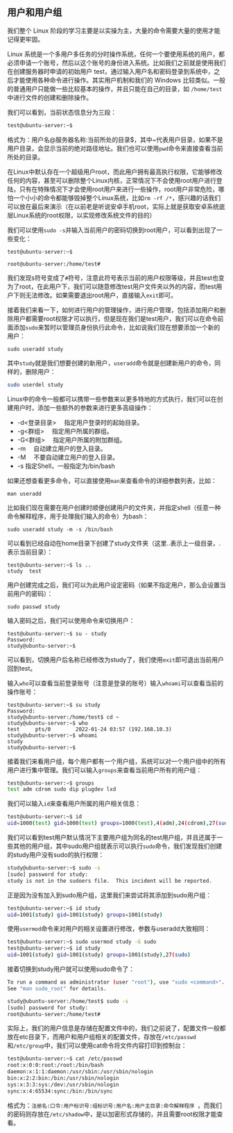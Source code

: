 ## 用户和用户组

我们整个 Linux 阶段的学习主要是以实操为主，大量的命令需要大量的使用才能记得更牢固。

Linux 系统是一个多用户多任务的分时操作系统，任何一个要使用系统的用户，都必须申请一个账号，然后以这个账号的身份进入系统。比如我们之前就是使用我们在创建服务器时申请的初始用户 test，通过输入用户名和密码登录到系统中，之后才能使用各种命令进行操作。其实用户机制和我们的 Windows 比较类似。一般的普通用户只能做一些比较基本的操作，并且只能在自己的目录，如 `/home/test` 中进行文件的创建和删除操作。

我们可以看到，当前状态信息分为三段：

```sh
test@ubuntu-server:~$
```

格式为：用户名@服务器名称:当前所处的目录$，其中~代表用户目录，如果不是用户目录，会显示当前的绝对路径地址。我们也可以使用`pwd`命令来直接查看当前所处的目录。

在Linux中默认存在一个超级用户root，而此用户拥有最高执行权限，它能够修改任何的内容，甚至可以删除整个Linux内核，正常情况下不会使用root用户进行登陆，只有在特殊情况下才会使用root用户来进行一些操作，root用户非常危险，哪怕一个小小的命令都能够毁掉整个Linux系统，比如`rm -rf /*`，感兴趣的话我们可以放在最后来演示（在以前老是听说安卓手机root，实际上就是获取安卓系统底层Linux系统的root权限，以实现修改系统文件的目的）

我们可以使用`sudo -s`并输入当前用户的密码切换到root用户，可以看到出现了一些变化：

```shell
test@ubuntu-server:~$

root@ubuntu-server:/home/test#
```

我们发现`$`符号变成了`#`符号，注意此符号表示当前的用户权限等级，并且test也变为了root，在此用户下，我们可以随意修改test用户文件夹以外的内容，而test用户下则无法修改。如果需要退出root用户，直接输入`exit`即可。

接着我们来看一下，如何进行用户的管理操作，进行用户管理，包括添加用户和删除用户都需要root权限才可以执行，但是现在我们是test用户，我们可以在命令前面添加`sudo`来暂时以管理员身份执行此命令，比如说我们现在想要添加一个新的用户：

```shell
sudo useradd study
```

其中`study`就是我们想要创建的新用户，`useradd`命令就是创建新用户的命令，同样的，删除用户：

```sh
sudo userdel study
```

Linux中的命令一般都可以携带一些参数来以更多特地的方式执行，我们可以在创建用户时，添加一些额外的参数来进行更多高级操作：

- -d<登录目录> 　指定用户登录时的起始目录。
- -g<群组> 　指定用户所属的群组。
- -G<群组> 　指定用户所属的附加群组。
- -m 　自动建立用户的登入目录。
- -M 　不要自动建立用户的登入目录。
- -s  指定Shell，一般指定为/bin/bash

如果还想查看更多命令，可以直接使用`man`来查看命令的详细参数列表，比如：

```shell
man useradd
```

比如我们现在需要在用户创建时顺便创建用户的文件夹，并指定shell（任意一种命令解释程序，用于处理我们输入的命令）为bash：

```shell
sudo useradd study -m -s /bin/bash
```

可以看到已经自动在home目录下创建了study文件夹（这里..表示上一级目录，.表示当前目录）：

```shell
test@ubuntu-server:~$ ls ..
study  test
```

用户创建完成之后，我们可以为此用户设定密码（如果不指定用户，那么会设置当前用户的密码）：

```shell
sudo passwd study
```

输入密码之后，我们可以使用命令来切换用户：

```shell
test@ubuntu-server:~$ su - study
Password: 
study@ubuntu-server:~$ 
```

可以看到，切换用户后名称已经修改为study了，我们使用`exit`即可退出当前用户回到test。

输入`who`可以查看当前登录账号（注意是登录的账号）输入`whoami`可以查看当前的操作账号：

```shell
test@ubuntu-server:~$ su study
Password: 
study@ubuntu-server:/home/test$ cd ~
study@ubuntu-server:~$ who
test     pts/0        2022-01-24 03:57 (192.168.10.3)
study@ubuntu-server:~$ whoami
study
study@ubuntu-server:~$ 
```

接着我们来看用户组，每个用户都有一个用户组，系统可以对一个用户组中的所有用户进行集中管理。我们可以输入`groups`来查看当前用户所有的用户组：

```sh
test@ubuntu-server:~$ groups
test adm cdrom sudo dip plugdev lxd
```

我们可以输入`id`来查看用户所属的用户相关信息：

```sh
test@ubuntu-server:~$ id
uid=1000(test) gid=1000(test) groups=1000(test),4(adm),24(cdrom),27(sudo),30(dip),46(plugdev),116(lxd)
```

我们可以看到test用户默认情况下主要用户组为同名的test用户组，并且还属于一些其他的用户组，其中sudo用户组就表示可以执行`sudo`命令，我们发现我们创建的study用户没有sudo的执行权限：

```sh
study@ubuntu-server:~$ sudo -s
[sudo] password for study: 
study is not in the sudoers file.  This incident will be reported.
```

正是因为没有加入到sudo用户组，这里我们来尝试将其添加到sudo用户组：

```sh
test@ubuntu-server:~$ id study
uid=1001(study) gid=1001(study) groups=1001(study)
```

使用`usermod`命令来对用户的相关设置进行修改，参数与useradd大致相同：

```sh
test@ubuntu-server:~$ sudo usermod study -G sudo
test@ubuntu-server:~$ id study
uid=1001(study) gid=1001(study) groups=1001(study),27(sudo)
```

接着切换到study用户就可以使用sudo命令了：

```sh
To run a command as administrator (user "root"), use "sudo <command>".
See "man sudo_root" for details.

study@ubuntu-server:/home/test$ sudo -s
[sudo] password for study: 
root@ubuntu-server:/home/test# 
```

实际上，我们的用户信息是存储在配置文件中的，我们之前说了，配置文件一般都放在etc目录下，而用户和用户组相关的配置文件，存放在`/etc/passwd`和`/etc/group`中，我们可以使用cat命令将文件内容打印到控制台：

```bash
test@ubuntu-server:~$ cat /etc/passwd
root:x:0:0:root:/root:/bin/bash
daemon:x:1:1:daemon:/usr/sbin:/usr/sbin/nologin
bin:x:2:2:bin:/bin:/usr/sbin/nologin
sys:x:3:3:sys:/dev:/usr/sbin/nologin
sync:x:4:65534:sync:/bin:/bin/sync
```

格式为：`注册名:口令:用户标识号:组标识号:用户名:用户主目录:命令解释程序 ​`，而我们的密码则存放在`/etc/shadow`中，是以加密形式存储的，并且需要root权限才能查看。
